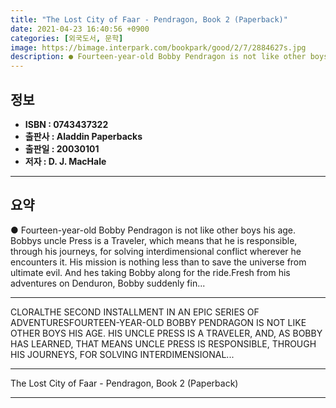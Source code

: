 ```yaml
---
title: "The Lost City of Faar - Pendragon, Book 2 (Paperback)"
date: 2021-04-23 16:40:56 +0900
categories: [외국도서, 문학]
image: https://bimage.interpark.com/bookpark/good/2/7/2884627s.jpg
description: ● Fourteen-year-old Bobby Pendragon is not like other boys his age. Bobbys uncle Press is a Traveler, which means that he is responsible, through his journeys,
---
```


## **정보**

- **ISBN : 0743437322**
- **출판사 : Aladdin Paperbacks**
- **출판일 : 20030101**
- **저자 : D. J. MacHale**

------



## **요약**

●  Fourteen-year-old Bobby Pendragon is not like other boys his age. Bobbys uncle Press is a Traveler, which means that he is responsible, through his journeys, for solving interdimensional conflict wherever he encounters it. His mission is nothing less than to save the universe from ultimate evil. And hes taking Bobby along for the ride.Fresh from his adventures on Denduron, Bobby suddenly fin...

------

CLORALTHE SECOND INSTALLMENT IN AN EPIC SERIES OF ADVENTURESFOURTEEN-YEAR-OLD BOBBY PENDRAGON IS NOT LIKE OTHER BOYS HIS AGE. HIS UNCLE PRESS IS A TRAVELER, AND, AS BOBBY HAS LEARNED, THAT MEANS UNCLE PRESS IS RESPONSIBLE, THROUGH HIS JOURNEYS, FOR SOLVING INTERDIMENSIONAL... 

------


The Lost City of Faar - Pendragon, Book 2 (Paperback) 

------



